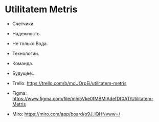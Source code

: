 # Utilitatem Metris

* Счетчики.
* Надежность.
* Не только Вода.
* Технологии.
* Команда.
* Будущее...

* Trello: https://trello.com/b/mcUOrpEi/utilitatem-metris
* Figma: https://www.figma.com/file/mhi5Vke0fMBMlAdefDf0AT/Utilitatem-Metris
* Miro: https://miro.com/app/board/o9J_lQHNvww=/
